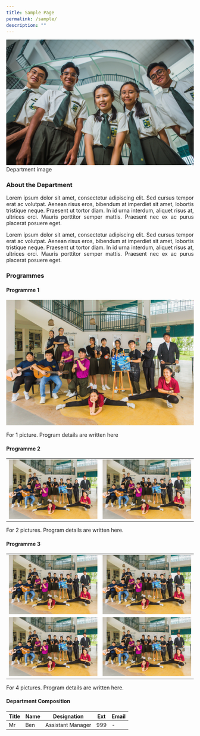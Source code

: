 ```yaml
---
title: Sample Page
permalink: /sample/
description: ""
---
```

![](/images/WIP/140.jpg) Department image
<h3>About the Department</h3>
<div align="justify">
<p>Lorem ipsum dolor sit amet, consectetur adipiscing elit. Sed cursus tempor erat ac volutpat. Aenean risus eros, bibendum at imperdiet sit amet, lobortis tristique neque. Praesent ut tortor diam. In id urna interdum, aliquet risus at, ultrices orci. Mauris porttitor semper mattis. Praesent nec ex ac purus placerat posuere eget.
</p>
<p>Lorem ipsum dolor sit amet, consectetur adipiscing elit. Sed cursus tempor erat ac volutpat. Aenean risus eros, bibendum at imperdiet sit amet, lobortis tristique neque. Praesent ut tortor diam. In id urna interdum, aliquet risus at, ultrices orci. Mauris porttitor semper mattis. Praesent nec ex ac purus placerat posuere eget.
</p>
	<h3>Programmes</h3>
<h4>Programme 1</h4>
<img src="/images/WIP/021.jpg">
<p>For 1 picture. Program details are written here</p>
	<h4>Programme 2</h4>
	<table><tbody><tr>
		<td><img src="/images/WIP/021.jpg"></td><td><img src="/images/WIP/021.jpg"></td>
		</tr>
	</tbody></table>
	<p>For 2 pictures. Program details are written here.</p>
	<h4>Programme 3</h4>
<table><tbody><tr>
	<td><img src="/images/WIP/021.jpg"></td><td><img src="/images/WIP/021.jpg"></td>
		</tr><tr>
			<td><img src="/images/WIP/021.jpg"></td><td><img src="/images/WIP/021.jpg"></td>
		</tr>
		
</tbody></table>
<p>For 4 pictures. Program details are written here.</p>

</div>

#### Department Composition

| Title| Name|Designation| Ext|Email|
| -------- | -------- | -------- |-|-|
| Mr     | Ben     | Assistant Manager |999|-